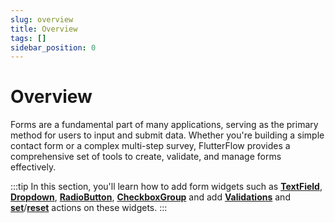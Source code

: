 ```yaml
---
slug: overview
title: Overview
tags: []
sidebar_position: 0
---
```



# Overview 
Forms are a fundamental part of many applications, serving as the primary method for users to input and submit data. Whether you're building a simple contact form or a complex multi-step survey, FlutterFlow provides a comprehensive set of tools to create, validate, and manage forms effectively.

:::tip
In this section, you'll learn how to add form widgets such as [**TextField**](form-widgets/textfield), [**Dropdown**](form-widgets/dropdown), [**RadioButton**](form-widgets/radiobutton), [**CheckboxGroup**](form-widgets/checkboxgroup) and add [**Validations**](form-validation) and [**set**](form-actions/set-form-field)/[**reset**](form-actions/reset-form-field) actions on these widgets.
:::